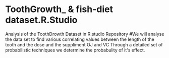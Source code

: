 # ToothGrowth_ & fish-diet dataset.R.Studio
Analysis of the ToothDrowth Dataset in R.studio Repository
#We will analyse the data set to find various correlating values between the length of the tooth and the dose and the suppliment OJ and VC
Through a detailed set of probabilistic techniques we determine the probabulity of it's effect. 
